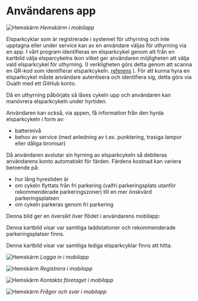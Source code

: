 # Användarens app

![Hemskärm](mobile_-_home.png)
_Hemskärm i mobilapp_

Elsparkcyklar som är registrerade i systemet för uthyrning och inte upptagna eller under service kan av en användare väljas för uthyrning via en app. I vårt program identifieras en elsparkcykel genom att från en kartbild välja elsparcykelns ikon vilket ger användaren möjligheten att välja vald elsparkcykel för uthyrning.
(I verkligheten görs detta genom att scanna en QR-kod som identifierar elsparkcykeln. [referens](https://turiststockholm.se/sightseeing-guider/hyra-elsparkcykel-i-stockholm-med-voi/) ). För att kunna hyra en elsparkcykel måste användare autentisera och identifiera sig, detta görs via Ouath med ett GitHub konto.


Då en uthyrning påbörjats så låses cykeln upp och användaren kan manövrera elsparkcykeln under hyrtiden. 

Användaren kan också, via appen, få information från den hyrda elsparkcykeln i form av:

- batterinivå
- behov av service (med anledning av t.ex. punktering, trasiga lampor eller dåliga bromsar)

Då användaren avslutar sin hyrning av elsparkcykeln så debiteras användarens konto automatiskt för färden. Färdens kostnad kan variera beroende på:

- hur lång hyrestiden är
- om cykeln flyttats från fri parkering (valfri parkeringsplats utanför rekommenderade parkeringszoner) till en mer önskvärd parkeringsplatsen
- om cykeln parkeras genom fri parkering

Denna bild ger en översikt över flödet i användarens mobilapp:



Denna kartbild visar var samtliga laddstationer och rekommenderade parkeringsplatser finns.

Denna kartbild visar var samtliga lediga elsparkcyklar finns att hitta.



![Hemskärm](mobile_-_login.png)
_Logga in i mobilapp_

![Hemskärm](mobile_-_register.png)
_Registrera i mobilapp_

![Hemskärm](mobile_-_contact.png)
_Kontakta företaget i mobilapp_

![Hemskärm](mobile_-_faq.png)
_Frågor och svar i mobilapp_
